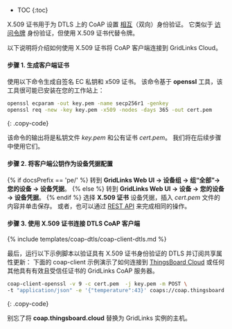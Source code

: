 * TOC
{:toc}

X.509 证书用于为 DTLS 上的 CoAP 设置 [相互](https://en.wikipedia.org/wiki/Mutual_authentication)（双向）身份验证。
它类似于 [访问令牌](/docs/{{docsPrefix}}user-guide/access-token/) 身份验证，但使用 X.509 证书代替令牌。

以下说明将介绍如何使用 X.509 证书将 CoAP 客户端连接到 GridLinks Cloud。

#### 步骤 1. 生成客户端证书

使用以下命令生成自签名 EC 私钥和 x509 证书。
该命令基于 **openssl** 工具，该工具很可能已安装在您的工作站上：

```bash
openssl ecparam -out key.pem -name secp256r1 -genkey
openssl req -new -key key.pem -x509 -nodes -days 365 -out cert.pem 
```
{: .copy-code}

该命令的输出将是私钥文件 *key.pem* 和公有证书 *cert.pem*。
我们将在后续步骤中使用它们。

#### 步骤 2. 将客户端公钥作为设备凭据配置

{% if docsPrefix == 'pe/' %}
转到 **GridLinks Web UI -> 设备组 -> 组“全部”-> 您的设备 -> 设备凭据**。
{% else %}
转到 **GridLinks Web UI -> 设备 -> 您的设备 -> 设备凭据**。
{% endif %}
选择 **X.509 证书** 设备凭据，插入 *cert.pem* 文件的内容并单击保存。
或者，也可以通过 [REST API](/docs/{{docsPrefix}}reference/rest-api/) 来完成相同的操作。

#### 步骤 3. 使用 X.509 证书连接 DTLS CoAP 客户端

{% include templates/coap-dtls/coap-client-dtls.md %}

最后，运行以下示例脚本以验证具有 X.509 证书身份验证的 DTLS 并订阅共享属性更新：
下面的 coap-client 示例演示了如何连接到 [ThingsBoard Cloud](https://thingsboard.cloud/signup) 或任何其他具有有效且受信任证书的 GridLinks CoAP 服务器。

```bash
coap-client-openssl -v 9 -c cert.pem  -j key.pem -m POST \
-t "application/json" -e '{"temperature":43}' coaps://coap.thingsboard.cloud/api/v1/telemetry
```
{: .copy-code}

别忘了将 **coap.thingsboard.cloud** 替换为 GridLinks 实例的主机。